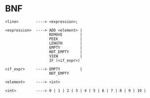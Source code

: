 

# BNF

    <line>        ----> <expression>;
    
    <expression>  ----> ADD <element> |
                        REMOVE        |
                        PEEK          |
                        LENGTH        |
                        EMPTY         |
                        NOT_EMPTY     |
                        VIEW          |
                        IF (<if_expr>)
    
    <if_expr>     ----> EMPTY         |
                        NOT_EMPTY
    
    <element>     ----> <int>
    
    <int>         ----> 0 | 1 | 2 | 3 | 4 | 5 | 6 | 7 | 8 | 9 | 10 |

